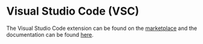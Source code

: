 # Visual Studio Code \(VSC\)

The Visual Studio Code extension can be found on the [marketplace](https://marketplace.visualstudio.com/items?itemName=texterify.texterify) and the documentation can be found [here](https://github.com/texterify/texterify-vsc).
